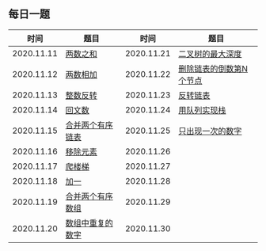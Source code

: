 ## 每日一题


时间|题目|时间|题目
---|--- | --- |---
2020.11.11| [两数之和](https://leetcode-cn.com/problems/two-sum/) |2020.11.21| [二叉树的最大深度](https://leetcode-cn.com/problems/maximum-depth-of-binary-tree/)
2020.11.12| [两数相加](https://leetcode-cn.com/problems/add-two-numbers/) |2020.11.22|[删除链表的倒数第N个节点](https://leetcode-cn.com/problems/remove-nth-node-from-end-of-list/)
2020.11.13| [整数反转](https://leetcode-cn.com/problems/reverse-integer/) |2020.11.23|[反转链表](https://leetcode-cn.com/problems/reverse-linked-list/)
2020.11.14| [回文数](https://leetcode-cn.com/problems/palindrome-number/) |2020.11.24|[用队列实现栈](https://leetcode-cn.com/problems/implement-stack-using-queues/)
2020.11.15| [合并两个有序链表](https://leetcode-cn.com/problems/merge-two-sorted-lists/) |2020.11.25|[只出现一次的数字](https://leetcode-cn.com/problems/single-number/)
2020.11.16| [移除元素](https://leetcode-cn.com/problems/remove-element/) |2020.11.26|
2020.11.17| [爬楼梯](https://leetcode-cn.com/problems/climbing-stairs/) |2020.11.27|
2020.11.18| [加一](https://leetcode-cn.com/problems/plus-one/) |2020.11.28|
2020.11.19| [合并两个有序数组](https://leetcode-cn.com/problems/merge-sorted-array/) |2020.11.29|
2020.11.20| [数组中重复的数字](https://leetcode-cn.com/problems/shu-zu-zhong-zhong-fu-de-shu-zi-lcof/) |2020.11.30|